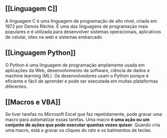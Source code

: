 ## [[Linguagem C]]
A linguagem C é uma linguagem de programação de alto nível, criada em 1972 por Dennis Ritchie. É uma das linguagens de programação mais populares e é utilizada para desenvolver sistemas operacionais, aplicativos de celular, sites na web e sistemas embarcado
## [[Linguagem Python]]
O Python é uma linguagem de programação amplamente usada em aplicações da Web, desenvolvimento de software, ciência de dados e machine learning (ML). Os desenvolvedores usam o Python porque é eficiente e fácil de aprender e pode ser executada em muitas plataformas diferentes.

## [[Macros e VBA]]
Se tiver tarefas no Microsoft Excel que faz repetidamente, pode gravar uma macro para automatizar essas tarefas. Uma macro **é uma ação ou um conjunto de ações que pode executar quantas vezes quiser**. Quando cria uma macro, está a gravar os cliques do rato e os batimentos de teclas.
